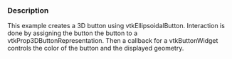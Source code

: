 ### Description
This example creates a 3D button using vtkEllipsoidalButton. Interaction is done by assigning the button the button to a vtkProp3DButtonRepresentation. Then a callback for a vtkButtonWidget controls the color of the button and the displayed geometry.
